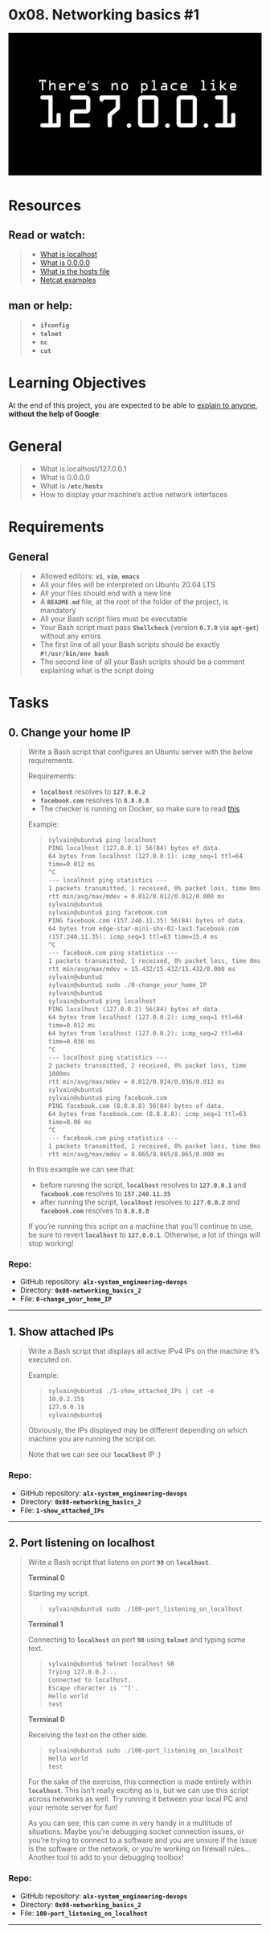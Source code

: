 # 0x08. Networking basics #1

![](./assets/0x08-01.png)

# Resources

## **Read or watch**:
> -   [What is localhost](https://en.wikipedia.org/wiki/Localhost "What is localhost")
> -   [What is 0.0.0.0](https://en.wikipedia.org/wiki/0.0.0.0 "What is 0.0.0.0")
> -   [What is the hosts file](https://www.makeuseof.com/tag/modify-manage-hosts-file-linux/ "What is the hosts file")
> -   [Netcat examples](https://www.thegeekstuff.com/2012/04/nc-command-examples/ "Netcat examples")

## **man or help**:
> -   **`ifconfig`**
> -   **`telnet`**
> -   **`nc`**
> -   **`cut`**

# Learning Objectives
At the end of this project, you are expected to be able to [explain to anyone](https://fs.blog/feynman-learning-technique/ "explain to anyone"), **without the help of Google**:

# General
> -   What is localhost/127.0.0.1
> -   What is 0.0.0.0
> -   What is **`/etc/hosts`**
> -   How to display your machine’s active network interfaces

# Requirements

## General
> -   Allowed editors: **`vi`**, **`vim`**, **`emacs`**
> -   All your files will be interpreted on Ubuntu 20.04 LTS
> -   All your files should end with a new line
> -   A **`README.md`** file, at the root of the folder of the project, is mandatory
> -   All your Bash script files must be executable
> -   Your Bash script must pass **`Shellcheck`** (version **`0.7.0`** via **`apt-get`**) without any errors
> -   The first line of all your Bash scripts should be exactly **`#!/usr/bin/env bash`**
> -   The second line of all your Bash scripts should be a comment explaining what is the script doing

# Tasks

## 0\. Change your home IP
> Write a Bash script that configures an Ubuntu server with the below requirements.
> 
> Requirements:
> 
> -   **`localhost`** resolves to **`127.0.0.2`**
> -   **`facebook.com`** resolves to **`8.8.8.8`**.
> -   The checker is running on Docker, so make sure to read [this](http://blog.jonathanargentiero.com/docker-sed-cannot-rename-etcsedl8ysxl-device-or-resource-busy/ "this")
> 
> Example:
> 
>> ```
>> sylvain@ubuntu$ ping localhost
>> PING localhost (127.0.0.1) 56(84) bytes of data.
>> 64 bytes from localhost (127.0.0.1): icmp_seq=1 ttl=64 time=0.012 ms
>> ^C
>> --- localhost ping statistics ---
>> 1 packets transmitted, 1 received, 0% packet loss, time 0ms
>> rtt min/avg/max/mdev = 0.012/0.012/0.012/0.000 ms
>> sylvain@ubuntu$
>> sylvain@ubuntu$ ping facebook.com
>> PING facebook.com (157.240.11.35) 56(84) bytes of data.
>> 64 bytes from edge-star-mini-shv-02-lax3.facebook.com (157.240.11.35): icmp_seq=1 ttl=63 time=15.4 ms
>> ^C
>> --- facebook.com ping statistics ---
>> 1 packets transmitted, 1 received, 0% packet loss, time 0ms
>> rtt min/avg/max/mdev = 15.432/15.432/15.432/0.000 ms
>> sylvain@ubuntu$
>> sylvain@ubuntu$ sudo ./0-change_your_home_IP
>> sylvain@ubuntu$
>> sylvain@ubuntu$ ping localhost
>> PING localhost (127.0.0.2) 56(84) bytes of data.
>> 64 bytes from localhost (127.0.0.2): icmp_seq=1 ttl=64 time=0.012 ms
>> 64 bytes from localhost (127.0.0.2): icmp_seq=2 ttl=64 time=0.036 ms
>> ^C
>> --- localhost ping statistics ---
>> 2 packets transmitted, 2 received, 0% packet loss, time 1000ms
>> rtt min/avg/max/mdev = 0.012/0.024/0.036/0.012 ms
>> sylvain@ubuntu$
>> sylvain@ubuntu$ ping facebook.com
>> PING facebook.com (8.8.8.8) 56(84) bytes of data.
>> 64 bytes from facebook.com (8.8.8.8): icmp_seq=1 ttl=63 time=8.06 ms
>> ^C
>> --- facebook.com ping statistics ---
>> 1 packets transmitted, 1 received, 0% packet loss, time 0ms
>> rtt min/avg/max/mdev = 8.065/8.065/8.065/0.000 ms
>> ```
> 
> In this example we can see that:
> 
> -   before running the script, **`localhost`** resolves to **`127.0.0.1`** and **`facebook.com`** resolves to **`157.240.11.35`**
> -   after running the script, **`localhost`** resolves to **`127.0.0.2`** and **`facebook.com`** resolves to **`8.8.8.8`**
> 
> If you’re running this script on a machine that you’ll continue to use, be sure to revert **`localhost`** to **`127.0.0.1`**. Otherwise, a lot of things will stop working!

### Repo:

-   GitHub repository: **`alx-system_engineering-devops`**
-   Directory: **`0x08-networking_basics_2`**
-   File: **`0-change_your_home_IP`**

---

## 1\. Show attached IPs
> Write a Bash script that displays all active IPv4 IPs on the machine it’s executed on.
> 
> Example:
> 
>> ```
>> sylvain@ubuntu$ ./1-show_attached_IPs | cat -e
>> 10.0.2.15$
>> 127.0.0.1$
>> sylvain@ubuntu$
>> ```
> 
> Obviously, the IPs displayed may be different depending on which machine you are running the script on.
> 
> Note that we can see our **`localhost`** IP :)

### Repo:

-   GitHub repository: **`alx-system_engineering-devops`**
-   Directory: **`0x08-networking_basics_2`**
-   File: **`1-show_attached_IPs`**

---

## 2\. Port listening on localhost
> Write a Bash script that listens on port **`98`** on **`localhost`**.
> 
> **Terminal 0**
> 
> Starting my script.
> 
>> ```
>> sylvain@ubuntu$ sudo ./100-port_listening_on_localhost
>> ```
> 
> **Terminal 1**
> 
> Connecting to **`localhost`** on port **`98`** using **`telnet`** and typing some text.
> 
>> ```
>> sylvain@ubuntu$ telnet localhost 98
>> Trying 127.0.0.2...
>> Connected to localhost.
>> Escape character is '^]'.
>> Hello world
>> test
>> ```
> 
> **Terminal 0**
> 
> Receiving the text on the other side.
> 
>> ```
>> sylvain@ubuntu$ sudo ./100-port_listening_on_localhost
>> Hello world
>> test
>> ```
> 
> For the sake of the exercise, this connection is made entirely within **`localhost`**. This isn’t really exciting as is, but we can use this script across networks as well. Try running it between your local PC and your remote server for fun!
> 
> As you can see, this can come in very handy in a multitude of situations. Maybe you’re debugging socket connection issues, or you’re trying to connect to a software and you are unsure if the issue is the software or the network, or you’re working on firewall rules… Another tool to add to your debugging toolbox!

### Repo:

-   GitHub repository: **`alx-system_engineering-devops`**
-   Directory: **`0x08-networking_basics_2`**
-   File: **`100-port_listening_on_localhost`**

---
